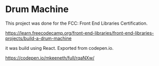 # Drum Machine

This project was done for the FCC: Front End Libraries Certification.

https://learn.freecodecamp.org/front-end-libraries/front-end-libraries-projects/build-a-drum-machine

it was build using React. Exported from codepen.io.

https://codepen.io/mkeeneth/full/rqaNXw/